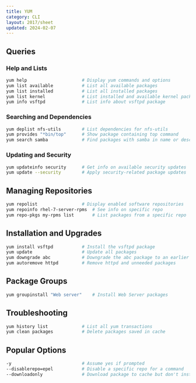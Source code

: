 ```yaml
---
title: YUM
category: CLI
layout: 2017/sheet
updated: 2024-02-07
---
```


## Queries

### Help and Lists

```bash
yum help                     # Display yum commands and options
yum list available           # List all available packages
yum list installed           # List all installed packages
yum list kernel              # List installed and available kernel packages
yum info vsftpd              # List info about vsftpd package
```

### Searching and Dependencies

```bash
yum deplist nfs-utils        # List dependencies for nfs-utils
yum provides "*bin/top"      # Show package containing top command
yum search samba             # Find packages with samba in name or description
```

### Updating and Security

```bash
yum updateinfo security      # Get info on available security updates
yum update --security        # Apply security-related package updates
```

## Managing Repositories

```bash
yum repolist                 # Display enabled software repositories
yum repoinfo rhel-7-server-rpms  # See info on specific repo
yum repo-pkgs my-rpms list       # List packages from a specific repo
```

## Installation and Upgrades

```bash
yum install vsftpd           # Install the vsftpd package
yum update                   # Update all packages
yum downgrade abc            # Downgrade the abc package to an earlier version
yum autoremove httpd         # Remove httpd and unneeded packages
```

## Package Groups

```bash
yum groupinstall "Web server"    # Install Web Server packages
```

## Troubleshooting

```bash
yum history list             # List all yum transactions
yum clean packages           # Delete packages saved in cache
```

## Popular Options

```bash
-y                           # Assume yes if prompted
--disablerepo=epel           # Disable a specific repo for a command
--downloadonly               # Download package to cache but don't install
```